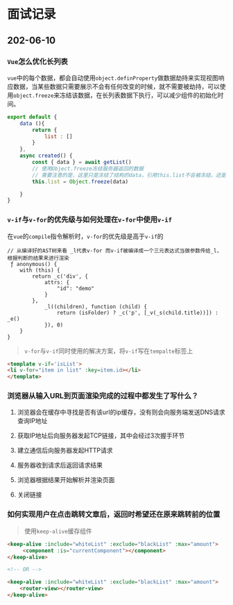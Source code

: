 # 面试记录

## 202-06-10 

### `Vue`怎么优化长列表

`vue`中的每个数据，都会自动使用`object.definProperty`做数据劫持来实现视图响应数据，当某些数据只需要展示不会有任何改变的时候，就不需要被劫持，可以使用`object.freeze`来冻结该数据，在长列表数据下执行，可以减少组件的初始化时间。

```js
export default {
    data (){
        return {
            list : []
        }
    },
    async created() {
        const { data } = await getList()
        // 使用Object.freeze冻结服务器返回的数据
        // 需要注意的是，这里只是冻结了结构的data，引用this.list不会被冻结，还是可以重新赋值的
        this.list = Object.freeze(data)  

    }
}
```

### `v-if`与`v-for`的优先级与如何处理在`v-for`中使用`v-if`

在`vue`的`compile`指令解析时，`v-for`的优先级是高于`v-if`的

```js{9,10}
// 从编译好的AST树来看 _l代表v-for 而v-if被编译成一个三元表达式当做参数传给_l，根据判断的结果来进行渲染
 ƒ anonymous() {
    with (this) {
        return _c('div', {
            attrs: {
                "id": "demo"
            }
        },
            _l((children), function (child) {
                return (isFolder) ? _c('p', [_v(_s(child.title))]) : _e()
            }), 0)
    }
}

```

> `v-for`与`v-if`同时使用的解决方案，将`v-if`写在`tempalte`标签上

```html
<template v-if='isList'>
<li v-for="item in list" :key=item.id></li>
</template>
```

### 浏览器从输入URL到页面渲染完成的过程中都发生了写什么？

1. 浏览器会在缓存中寻找是否有该url的ip缓存，没有则会向服务端发送DNS请求查询IP地址

2. 获取IP地址后向服务器发起TCP链接，其中会经过3次握手环节

3. 建立通信后向服务器发起HTTP请求

4. 服务器收到请求后返回请求结果

5. 浏览器根据结果开始解析并渲染页面

6. 关闭链接

### 如何实现用户在点击跳转文章后，返回时希望还在原来跳转前的位置

> 使用`keep-alive`缓存组件

```HTML
<keep-alive :include="whiteList" :exclude="blackList" :max="amount">
     <component :is="currentComponent"></component>
</keep-alive>

<!-- OR -->

<keep-alive :include="whiteList" :exclude="blackList" :max="amount">
    <router-view></router-view>
</keep-alive>
```